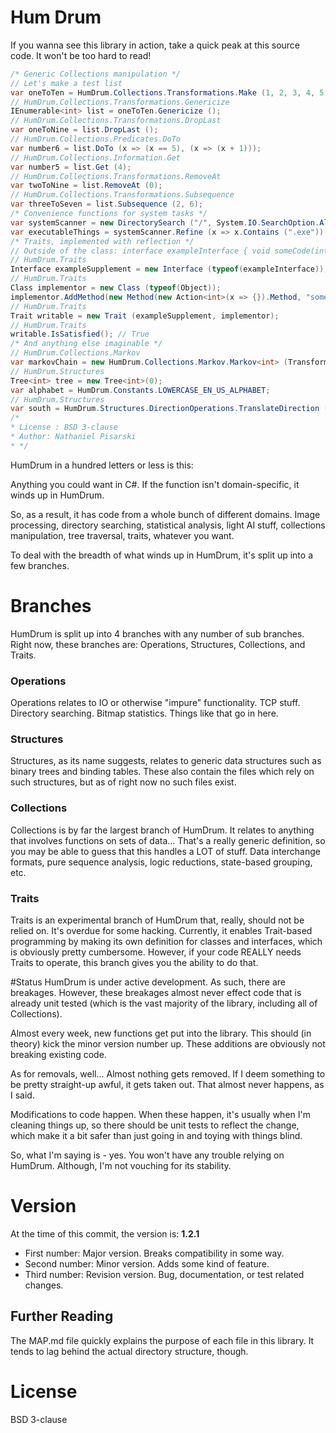 # Hum Drum
If you wanna see this library in action, take a quick peak at this source code. It won't be too hard to read!

````C#
/* Generic Collections manipulation */
// Let's make a test list
var oneToTen = HumDrum.Collections.Transformations.Make (1, 2, 3, 4, 5, 6, 7, 8, 9, 10);
// HumDrum.Collections.Transformations.Genericize
IEnumerable<int> list = oneToTen.Genericize ();
// HumDrum.Collections.Transformations.DropLast
var oneToNine = list.DropLast ();
// HumDrum.Collections.Predicates.DoTo
var number6 = list.DoTo (x => (x == 5), (x => (x + 1)));
// HumDrum.Collections.Information.Get
var number5 = list.Get (4);
// HumDrum.Collections.Transformations.RemoveAt
var twoToNine = list.RemoveAt (0);
// HumDrum.Collections.Transformations.Subsequence
var threeToSeven = list.Subsequence (2, 6);
/* Convenience functions for system tasks */
var systemScanner = new DirectorySearch ("/", System.IO.SearchOption.AllDirectories);
var executableThings = systemScanner.Refine (x => x.Contains (".exe")).Refine (y => y.Contains ("thing")).Files;
/* Traits, implemented with reflection */
// Outside of the class: interface exampleInterface { void someCode(int x); }
// HumDrum.Traits
Interface exampleSupplement = new Interface (typeof(exampleInterface));
// HumDrum.Traits
Class implementor = new Class (typeof(Object));
implementor.AddMethod(new Method(new Action<int>(x => {}).Method, "someCode"));
// HumDrum.Traits
Trait writable = new Trait (exampleSupplement, implementor);
// HumDrum.Traits
writable.IsSatisfied(); // True
/* And anything else imaginable */
// HumDrum.Collections.Markov
var markovChain = new HumDrum.Collections.Markov.Markov<int> (Transformations.Make (1, 2, 3, 1), 2);
// HumDrum.Structures
Tree<int> tree = new Tree<int>(0);
var alphabet = HumDrum.Constants.LOWERCASE_EN_US_ALPHABET;
// HumDrum.Structures
var south = HumDrum.Structures.DirectionOperations.TranslateDirection (Direction.DOWN);
/*
* License : BSD 3-clause
* Author: Nathaniel Pisarski
* */
````

HumDrum in a hundred letters or less is this:

Anything you could want in C#. If the function isn't domain-specific, it winds up in HumDrum.

So, as a result, it has code from a whole bunch of different domains. Image processing, directory searching, statistical analysis, light AI stuff, collections manipulation, tree traversal, traits, whatever you want.

To deal with the breadth of what winds up in HumDrum, it's split up into a few branches.

# Branches
HumDrum is split up into 4 branches with any number of sub branches. Right now, these branches are: Operations, Structures, Collections, and Traits.

### Operations
Operations relates to IO or otherwise "impure" functionality. TCP stuff. Directory searching. Bitmap statistics. Things like that go in here.

### Structures
Structures, as its name suggests, relates to generic data structures such as binary trees and binding tables. These also contain the files which rely on such structures, but as of right now no such files exist.

### Collections
Collections is by far the largest branch of HumDrum. It relates to anything that involves functions on sets of data... That's a really generic definition, so you may be able to guess that this handles a LOT of stuff. Data interchange formats, pure sequence analysis, logic reductions, state-based grouping, etc.

### Traits
Traits is an experimental branch of HumDrum that, really, should not be relied on. It's overdue for some hacking. Currently, it enables Trait-based programming by making its own definition for classes and interfaces, which is obviously pretty cumbersome. However, if your code REALLY needs Traits to operate, this branch gives you the ability to do that.

#Status
HumDrum is under active development. As such, there are breakages. However, these breakages almost never effect code that is already unit tested (which is the vast majority of the library, including all of Collections).

Almost every week, new functions get put into the library. This should (in theory) kick the minor version number up. These additions are obviously not breaking existing code.

As for removals, well... Almost nothing gets removed. If I deem something to be pretty straight-up awful, it gets taken out. That almost never happens, as I said. 

Modifications to code happen. When these happen, it's usually when I'm cleaning things up, so there should be unit tests to reflect the change, which make it a bit safer than just going in and toying with things blind.

So, what I'm saying is - yes. You won't have any trouble relying on HumDrum. Although, I'm not vouching for its stability.

# Version
At the time of this commit, the version is:
**1.2.1**
* First number: Major version. Breaks compatibility in some way.
* Second number: Minor version. Adds some kind of feature.
* Third number: Revision version. Bug, documentation, or test related changes.

## Further Reading
The MAP.md file quickly explains the purpose of each file in this library. It tends to lag behind the actual directory structure, though.

# License
BSD 3-clause
